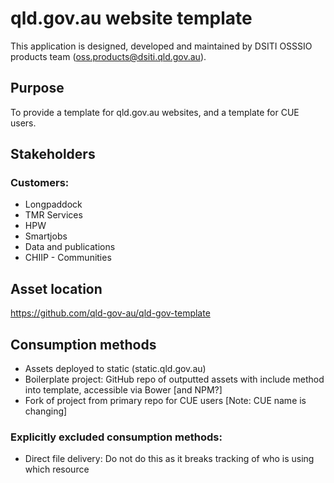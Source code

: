 # qld.gov.au website template #

This application is designed, developed and maintained by DSITI OSSSIO products team (oss.products@dsiti.qld.gov.au).

## Purpose ##
To provide a template for qld.gov.au websites, and a template for CUE users.

## Stakeholders ##


### Customers:
-	Longpaddock
-	TMR Services
-	HPW
-	Smartjobs
-	Data and publications
-	CHIIP - Communities

## Asset location ##
https://github.com/qld-gov-au/qld-gov-template

## Consumption methods ##
- Assets deployed to static (static.qld.gov.au)
- Boilerplate project: GitHub repo of outputted assets with include method into template, accessible via Bower [and NPM?]
- Fork of project from primary repo for CUE users [Note: CUE name is changing] 

### Explicitly excluded consumption methods:
- Direct file delivery: Do not do this as it breaks tracking of who is using which resource
